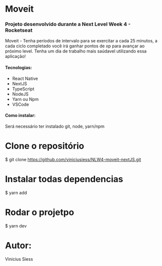 
<h1>Moveit</h1>

<h3>Projeto desenvolvido durante a Next Level Week 4 - Rocketseat</h3>

<p>Moveit - Tenha períodos de intervalo para se exercitar a cada 25 minutos, a cada ciclo completado você irá ganhar pontos de xp para avançar ao próximo level. Tenha um dia de trabalho mais saúdavel utilizando essa aplicação!</p>

<h4>Tecnologias:</h4>
<ul>
  <li>React Native</li>
  <li>NextJS</li>
  <li>TypeScript</li>
  <li>NodeJS</li>
  <li>Yarn ou Npm</li>
  <li>VSCode</li>
</ul>

<h4>Como instalar:</h4>
<p>Será necessário ter instalado git, node, yarn/npm</p>

# Clone o repositório
$ git clone https://github.com/viniciusiess/NLW4-moveit-nextJS.git

# Instalar todas dependencias
$ yarn add

# Rodar o projetpo
$ yarn dev

<h1>Autor:</h4>

<p>Vinicius Siess</p>